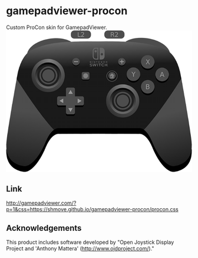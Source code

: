 # gamepadviewer-procon
Custom ProCon skin for GamepadViewer.
![Image preview of the GamepadViewer skin](/images/preview.png)

## Link
http://gamepadviewer.com/?p=1&css=https://shmove.github.io/gamepadviewer-procon/procon.css

## Acknowledgements
This product includes software developed by "Open Joystick Display Project and 'Anthony Mattera' (http://www.ojdproject.com/)."

